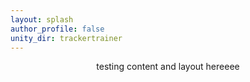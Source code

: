 ```yaml
---
layout: splash
author_profile: false
unity_dir: trackertrainer
---
```

<p align="center">
testing content and layout hereeee
</p>
